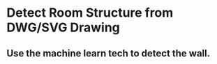 Detect Room Structure from DWG/SVG Drawing
======

Use the machine learn tech to detect the wall.
---
